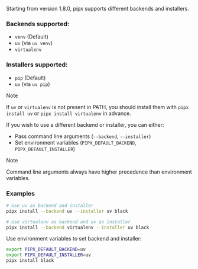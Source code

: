 Starting from version 1.8.0, pipx supports different backends and installers.

### Backends supported:
- `venv` (Default)
- `uv` (via `uv venv`)
- `virtualenv`

### Installers supported:
- `pip` (Default)
- `uv` (via `uv pip`)

> [!NOTE]
> If `uv` or `virtualenv` is not present in PATH, you should install them with `pipx install uv` or `pipx install virtualenv` in advance.

If you wish to use a different backend or installer, you can either:

- Pass command line arguments (`--backend`, `--installer`)
- Set environment variables (`PIPX_DEFAULT_BACKEND`, `PIPX_DEFAULT_INSTALLER`)

> [!NOTE]
> Command line arguments always have higher precedence than environment variables.

### Examples
```bash
# Use uv as backend and installer
pipx install --backend uv --installer uv black

# Use virtualenv as backend and uv as installer
pipx install --backend virtualenv --installer uv black
```

Use environment variables to set backend and installer:
```bash
export PIPX_DEFAULT_BACKEND=uv
export PIPX_DEFAULT_INSTALLER=uv
pipx install black
```
